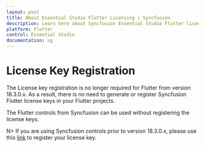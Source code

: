 ```yaml
---
layout: post
title: About Essential Studio Flutter Licensing | Syncfusion
description: Learn here about Syncfusion Essential Studio Flutter license key, how to generate the license key, how to register the license key, and more details.
platform: Flutter
control: Essential Studio
documentation: ug
---
```



# License Key Registration

The License key registration is no longer required for Flutter from version 18.3.0.x. As a result, there is no need to generate or register Syncfusion Flutter license keys in your Flutter projects. 

The Flutter controls from Syncfusion can be used without registering the license keys.

N> If you are using Syncfusion controls prior to version 18.3.0.x, please use this [link](https://help.syncfusion.com/common/essential-studio/licensing/license-key#flutter) to register your license key.